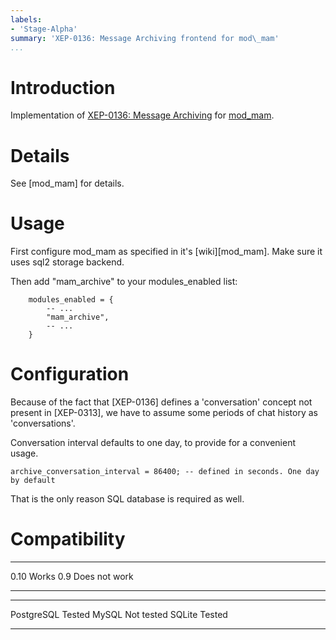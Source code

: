 ```yaml
---
labels:
- 'Stage-Alpha'
summary: 'XEP-0136: Message Archiving frontend for mod\_mam'
...
```


Introduction
============

Implementation of [XEP-0136: Message
Archiving](http://xmpp.org/extensions/xep-0136.html) for
[mod\_mam](mod_mam.html).

Details
=======

See [mod\_mam] for details.

Usage
=====

First configure mod\_mam as specified in it's [wiki][mod\_mam]. Make
sure it uses sql2 storage backend.

Then add "mam\_archive" to your modules\_enabled list:

        modules_enabled = {
            -- ...
            "mam_archive",
            -- ...
        }

Configuration
=============

Because of the fact that [XEP-0136] defines a 'conversation' concept not
present in [XEP-0313], we have to assume some periods of chat history as
'conversations'.

Conversation interval defaults to one day, to provide for a convenient
usage.

    archive_conversation_interval = 86400; -- defined in seconds. One day by default

That is the only reason SQL database is required as well.

Compatibility
=============

  ------ ---------------
  0.10   Works
  0.9    Does not work
  ------ ---------------

  ------------ ------------
  PostgreSQL   Tested
  MySQL        Not tested
  SQLite       Tested
  ------------ ------------
